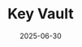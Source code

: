 ---
title: "Key Vault"
date: 2025-06-30
draft: false
tags: ["azure", "security", "key vault"]
categories: ["azure"]
summary: "key vault"
showToc: true
tocOpen: true
---